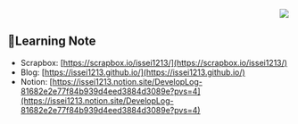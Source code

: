  <p align="right"> 
  <img src="https://komarev.com/ghpvc/?username=issei1213" />
 </p>

## 📔Learning Note

- Scrapbox: [https://scrapbox.io/issei1213/](https://scrapbox.io/issei1213/)
- Blog: [https://issei1213.github.io/](https://issei1213.github.io/)
- Notion: [https://issei1213.notion.site/DevelopLog-81682e2e77f84b939d4eed3884d3089e?pvs=4](https://issei1213.notion.site/DevelopLog-81682e2e77f84b939d4eed3884d3089e?pvs=4)
